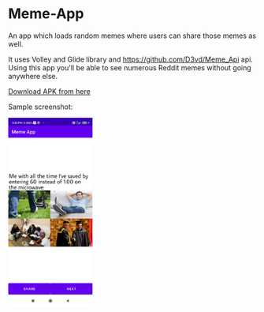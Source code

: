 # Meme-App
An app which loads random memes where users can share those memes as well.

It uses Volley and Glide library and https://github.com/D3vd/Meme_Api api.
Using this app you'll be able to see numerous Reddit memes without going anywhere else.

<a href="https://github.com/AnuragThePathak/Meme-App/raw/master/app/build/outputs/apk/debug/app-debug.apk">Download APK from here</a>

Sample screenshot:

<img width="34%" src="Screenshot com.anurag.memeapp.jpg" />
